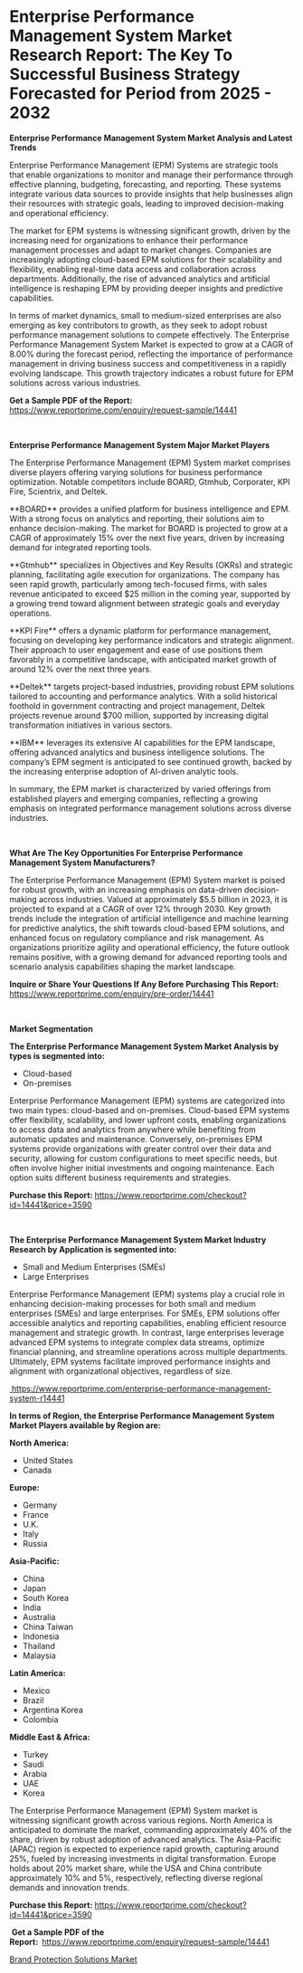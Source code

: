 <p><h1>Enterprise Performance Management System Market Research Report: The Key To Successful Business Strategy Forecasted for Period from 2025 - 2032</h1></p><p><strong>Enterprise Performance Management System Market Analysis and Latest Trends</strong></p>
<p><p>Enterprise Performance Management (EPM) Systems are strategic tools that enable organizations to monitor and manage their performance through effective planning, budgeting, forecasting, and reporting. These systems integrate various data sources to provide insights that help businesses align their resources with strategic goals, leading to improved decision-making and operational efficiency.</p><p>The market for EPM systems is witnessing significant growth, driven by the increasing need for organizations to enhance their performance management processes and adapt to market changes. Companies are increasingly adopting cloud-based EPM solutions for their scalability and flexibility, enabling real-time data access and collaboration across departments. Additionally, the rise of advanced analytics and artificial intelligence is reshaping EPM by providing deeper insights and predictive capabilities.</p><p>In terms of market dynamics, small to medium-sized enterprises are also emerging as key contributors to growth, as they seek to adopt robust performance management solutions to compete effectively. The Enterprise Performance Management System Market is expected to grow at a CAGR of 8.00% during the forecast period, reflecting the importance of performance management in driving business success and competitiveness in a rapidly evolving landscape. This growth trajectory indicates a robust future for EPM solutions across various industries.</p></p>
<p><strong>Get a Sample PDF of the Report:&nbsp;</strong> <a href="https://www.reportprime.com/enquiry/request-sample/14441?utm_campaign=2820&utm_medium=2&utm_source=Github&utm_content=ia&utm_term=20032025&utm_id=enterprise-performance-management-system">https://www.reportprime.com/enquiry/request-sample/14441</a></p>
<p>&nbsp;</p>
<p><strong>Enterprise Performance Management System Major Market Players</strong></p>
<p><p>The Enterprise Performance Management (EPM) System market comprises diverse players offering varying solutions for business performance optimization. Notable competitors include BOARD, Gtmhub, Corporater, KPI Fire, Scientrix, and Deltek.</p><p>**BOARD** provides a unified platform for business intelligence and EPM. With a strong focus on analytics and reporting, their solutions aim to enhance decision-making. The market for BOARD is projected to grow at a CAGR of approximately 15% over the next five years, driven by increasing demand for integrated reporting tools.</p><p>**Gtmhub** specializes in Objectives and Key Results (OKRs) and strategic planning, facilitating agile execution for organizations. The company has seen rapid growth, particularly among tech-focused firms, with sales revenue anticipated to exceed $25 million in the coming year, supported by a growing trend toward alignment between strategic goals and everyday operations.</p><p>**KPI Fire** offers a dynamic platform for performance management, focusing on developing key performance indicators and strategic alignment. Their approach to user engagement and ease of use positions them favorably in a competitive landscape, with anticipated market growth of around 12% over the next three years.</p><p>**Deltek** targets project-based industries, providing robust EPM solutions tailored to accounting and performance analytics. With a solid historical foothold in government contracting and project management, Deltek projects revenue around $700 million, supported by increasing digital transformation initiatives in various sectors.</p><p>**IBM** leverages its extensive AI capabilities for the EPM landscape, offering advanced analytics and business intelligence solutions. The company’s EPM segment is anticipated to see continued growth, backed by the increasing enterprise adoption of AI-driven analytic tools.</p><p>In summary, the EPM market is characterized by varied offerings from established players and emerging companies, reflecting a growing emphasis on integrated performance management solutions across diverse industries.</p></p>
<p>&nbsp;</p>
<p><strong>What Are The Key Opportunities For Enterprise Performance Management System Manufacturers?</strong></p>
<p><p>The Enterprise Performance Management (EPM) System market is poised for robust growth, with an increasing emphasis on data-driven decision-making across industries. Valued at approximately $5.5 billion in 2023, it is projected to expand at a CAGR of over 12% through 2030. Key growth trends include the integration of artificial intelligence and machine learning for predictive analytics, the shift towards cloud-based EPM solutions, and enhanced focus on regulatory compliance and risk management. As organizations prioritize agility and operational efficiency, the future outlook remains positive, with a growing demand for advanced reporting tools and scenario analysis capabilities shaping the market landscape.</p></p>
<p><strong>Inquire or Share Your Questions If Any Before Purchasing This Report:</strong> <a href="https://www.reportprime.com/enquiry/pre-order/14441?utm_campaign=2820&utm_medium=2&utm_source=Github&utm_content=ia&utm_term=20032025&utm_id=enterprise-performance-management-system">https://www.reportprime.com/enquiry/pre-order/14441</a></p>
<p>&nbsp;</p>
<p><strong>Market Segmentation</strong></p>
<p><strong>The Enterprise Performance Management System Market Analysis by types is segmented into:</strong></p>
<p><ul><li>Cloud-based</li><li>On-premises</li></ul></p>
<p><p>Enterprise Performance Management (EPM) systems are categorized into two main types: cloud-based and on-premises. Cloud-based EPM systems offer flexibility, scalability, and lower upfront costs, enabling organizations to access data and analytics from anywhere while benefiting from automatic updates and maintenance. Conversely, on-premises EPM systems provide organizations with greater control over their data and security, allowing for custom configurations to meet specific needs, but often involve higher initial investments and ongoing maintenance. Each option suits different business requirements and strategies.</p></p>
<p><strong>Purchase this Report:&nbsp;</strong><a href="https://www.reportprime.com/checkout?id=14441&price=3590&utm_campaign=2820&utm_medium=2&utm_source=Github&utm_content=ia&utm_term=20032025&utm_id=enterprise-performance-management-system">https://www.reportprime.com/checkout?id=14441&price=3590</a></p>
<p>&nbsp;</p>
<p><strong>The Enterprise Performance Management System Market Industry Research by Application is segmented into:</strong></p>
<p><ul><li>Small and Medium Enterprises (SMEs)</li><li>Large Enterprises</li></ul></p>
<p><p>Enterprise Performance Management (EPM) systems play a crucial role in enhancing decision-making processes for both small and medium enterprises (SMEs) and large enterprises. For SMEs, EPM solutions offer accessible analytics and reporting capabilities, enabling efficient resource management and strategic growth. In contrast, large enterprises leverage advanced EPM systems to integrate complex data streams, optimize financial planning, and streamline operations across multiple departments. Ultimately, EPM systems facilitate improved performance insights and alignment with organizational objectives, regardless of size.</p></p>
<p><a href="https://www.reportprime.com/enterprise-performance-management-system-r14441?utm_campaign=2820&utm_medium=2&utm_source=Github&utm_content=ia&utm_term=20032025&utm_id=enterprise-performance-management-system">&nbsp;https://www.reportprime.com/enterprise-performance-management-system-r14441</a></p>
<p><strong>In terms of Region, the Enterprise Performance Management System Market Players available by Region are:</strong></p>
<p>
    <p> <strong> North America: </strong>
        <ul>
            <li>United States</li>
            <li>Canada</li>
        </ul>
        </p> 
    <p> <strong> Europe: </strong>
        <ul>
            <li>Germany</li>
            <li>France</li>
            <li>U.K.</li>
            <li>Italy</li>
            <li>Russia</li>
        </ul>
        </p> 
    <p> <strong> Asia-Pacific: </strong>
        <ul>
            <li>China</li>
            <li>Japan</li>
            <li>South Korea</li>
            <li>India</li>
            <li>Australia</li>
            <li>China Taiwan</li>
            <li>Indonesia</li>
            <li>Thailand</li>
            <li>Malaysia</li>
        </ul>
        </p> 
    <p> <strong> Latin America: </strong>
        <ul>
            <li>Mexico</li>
            <li>Brazil</li>
            <li>Argentina Korea</li>
            <li>Colombia</li>
        </ul>
        </p> 
    <p> <strong> Middle East & Africa: </strong>
        <ul>
            <li>Turkey</li>
            <li>Saudi</li>
            <li>Arabia</li>
            <li>UAE</li>
            <li>Korea</li>
        </ul>
    </p>
    </p>
<p><p>The Enterprise Performance Management (EPM) System market is witnessing significant growth across various regions. North America is anticipated to dominate the market, commanding approximately 40% of the share, driven by robust adoption of advanced analytics. The Asia-Pacific (APAC) region is expected to experience rapid growth, capturing around 25%, fueled by increasing investments in digital transformation. Europe holds about 20% market share, while the USA and China contribute approximately 10% and 5%, respectively, reflecting diverse regional demands and innovation trends.</p></p>
<p><strong>Purchase this Report: </strong><a href="https://www.reportprime.com/checkout?id=14441&price=3590&utm_campaign=2820&utm_medium=2&utm_source=Github&utm_content=ia&utm_term=20032025&utm_id=enterprise-performance-management-system">https://www.reportprime.com/checkout?id=14441&price=3590</a></p>
<p>&nbsp;<strong>Get a Sample PDF of the Report:&nbsp;&nbsp;</strong><a href="https://www.reportprime.com/enquiry/request-sample/14441?utm_campaign=2820&utm_medium=2&utm_source=Github&utm_content=ia&utm_term=20032025&utm_id=enterprise-performance-management-system">https://www.reportprime.com/enquiry/request-sample/14441</a></p>
<p><strong></strong></p>
<p><p><a href="https://github.com/abedlagagica4/Market-Research-Report-List-1/blob/main/brand-protection-solutions-market.md?utm_campaign=2820&utm_medium=2&utm_source=Github&utm_content=ia&utm_term=20032025&utm_id=enterprise-performance-management-system">Brand Protection Solutions Market</a></p></p>